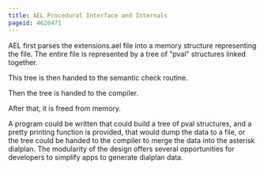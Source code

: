 ```yaml
---
title: AEL Procedural Interface and Internals
pageid: 4620471
---
```


AEL first parses the extensions.ael file into a memory structure representing the file. The entire file is represented by a tree of "pval" structures linked together. 


This tree is then handed to the semantic check routine. 


Then the tree is handed to the compiler. 


After that, it is freed from memory. 


A program could be written that could build a tree of pval structures, and a pretty printing function is provided, that would dump the data to a file, or the tree could be handed to the compiler to merge the data into the asterisk dialplan. The modularity of the design offers several opportunities for developers to simplify apps to generate dialplan data.

